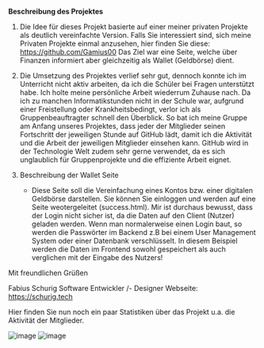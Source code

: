 **Beschreibung des Projektes**

1. Die Idee für dieses Projekt basierte auf einer meiner privaten Projekte als deutlich vereinfachte Version.
   Falls Sie interessiert sind, sich meine Privaten Projekte einmal anzusehen, hier finden Sie diese: https://github.com/Gamius00
   Das Ziel war eine Seite, welche über Finanzen informiert aber gleichzeitig als Wallet (Geldbörse) dient.

3. Die Umsetzung des Projektes verlief sehr gut, dennoch konnte ich im Unterricht nicht aktiv arbeiten, da ich
   die Schüler bei Fragen unterstützt habe. Ich holte meine persönliche Arbeit wiederrum Zuhause nach.
   Da ich zu manchen Informatikstunden nicht in der Schule war, aufgrund einer Freistellung oder Krankheitsbedingt,
   verlor ich als Gruppenbeauftragter schnell den Überblick. So bat ich meine Gruppe am Anfang unseres Projektes,
   dass jeder der Mitglieder seinen Fortschritt der jeweiligen Stunde auf GitHub lädt, damit ich die Aktivität und
   die Arbeit der jeweiligen Mitglieder einsehen kann.
   GitHub wird in der Technologie Welt zudem sehr gerne verwendet, da es sich unglaublich für Gruppenprojekte und
   die effiziente Arbeit eignet.  

4. Beschreibung der Wallet Seite

   - Diese Seite soll die Vereinfachung eines Kontos bzw. einer digitalen Geldbörse darstellen.
     Sie können Sie einloggen und werden auf eine Seite weotergeleitet (success.html).
     Mir ist durchaus bewusst, dass der Login nicht sicher ist, da die Daten auf den Client (Nutzer) geladen werden.
     Wenn man normalerweise einen Login baut, so werden die Passwörter im Backend z.B bei einem User Management System oder
     einer Datenbank verschlüsselt.
     In diesem Beispiel werden die Daten im Frontend sowohl gespeichert als auch verglichen mit der Eingabe des Nutzers!


Mit freundlichen Grüßen 

Fabius Schurig 
Software Entwickler /- Designer 
Webseite: https://schurig.tech


Hier finden Sie nun noch ein paar Statistiken über das Projekt u.a. die Aktivität der Mitglieder. 

     
![image](https://github.com/user-attachments/assets/1d1d41bc-bd26-4c03-afc1-7eadf0eef748)
![image](https://github.com/user-attachments/assets/4ac2ba0d-c612-4a7f-b578-7548370e361f)
